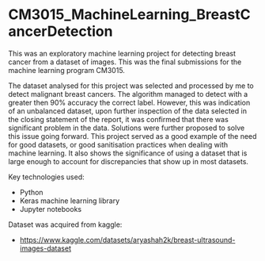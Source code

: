 # CM3015_MachineLearning_BreastCancerDetection
This was an exploratory machine learning project for detecting breast cancer from a dataset of images. This was the final submissions for the machine learning program CM3015.  

The dataset analysed for this project was selected and processed by me to detect malignant breast cancers. The algorithm managed to detect with a greater then 90% accuracy the correct label. However, this was indication of an unbalanced dataset, upon further inspection of the data selected in the closing statement of the report, it was confirmed that there was significant problem in the data. Solutions were further proposed to solve this issue going forward. This project served as a good example of the need for good datasets, or good sanitisation practices when dealing with machine learning. It also shows the significance of using a dataset that is large enough to account for discrepancies that show up in most datasets. 

Key technologies used:
* Python
* Keras machine learning library
* Jupyter notebooks

Dataset was acquired from kaggle:
* https://www.kaggle.com/datasets/aryashah2k/breast-ultrasound-images-dataset
